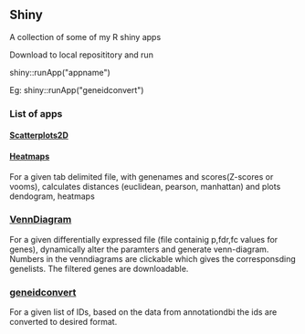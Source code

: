 ## Shiny

A collection of some of my R shiny apps

Download to local reposititory and run

shiny::runApp("appname")

Eg: shiny::runApp("geneidconvert")

### List of apps

#### [Scatterplots2D](https://ash-apps.shinyapps.io/scatterplots2D/)


#### [Heatmaps](https://ash-apps.shinyapps.io/Heatmaps_Shinyapps/)
For a given tab delimited file, with genenames and scores(Z-scores or vooms), calculates distances (euclidean, pearson, manhattan) and plots dendogram, heatmaps

### [VennDiagram](http://research.scilifelab.se:3838/venndiagram)
For a given differentially expressed file (file containig p,fdr,fc values for genes), dynamically alter the paramters and generate venn-diagram. Numbers in the venndiagrams are clickable which gives the corresponsding genelists. The filtered genes are downloadable.

### [geneidconvert](https://ash-apps.shinyapps.io/geneidconvert/)
For a given list of IDs, based on the data from annotationdbi the ids are converted to desired format.

